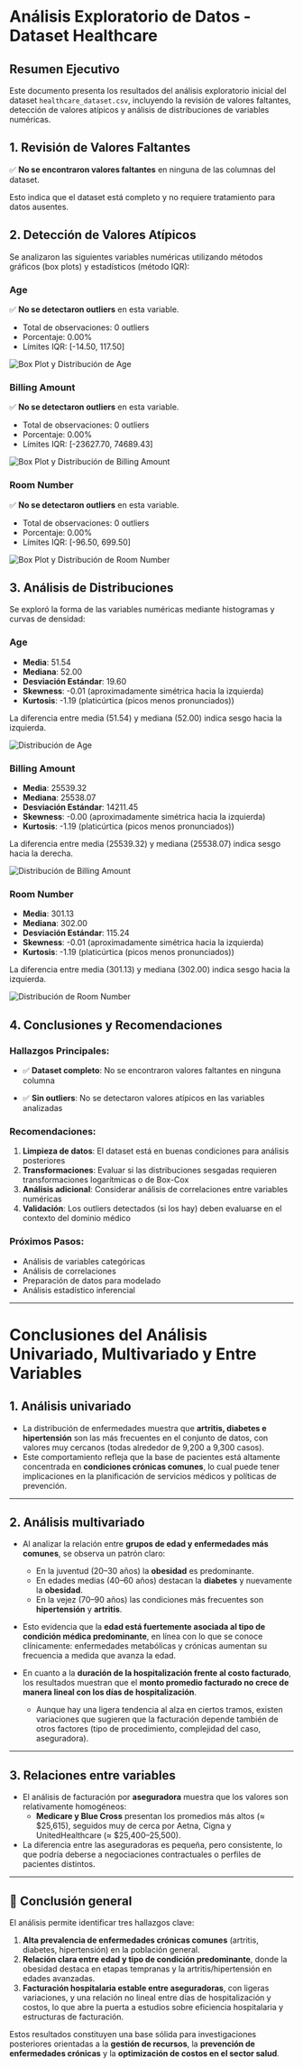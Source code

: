 # Análisis Exploratorio de Datos - Dataset Healthcare

## Resumen Ejecutivo

Este documento presenta los resultados del análisis exploratorio inicial del dataset `healthcare_dataset.csv`, incluyendo la revisión de valores faltantes, detección de valores atípicos y análisis de distribuciones de variables numéricas.

## 1. Revisión de Valores Faltantes


✅ **No se encontraron valores faltantes** en ninguna de las columnas del dataset.

Esto indica que el dataset está completo y no requiere tratamiento para datos ausentes.

## 2. Detección de Valores Atípicos

Se analizaron las siguientes variables numéricas utilizando métodos gráficos (box plots) y estadísticos (método IQR):


### Age
✅ **No se detectaron outliers** en esta variable.
- Total de observaciones: 0 outliers
- Porcentaje: 0.00%
- Límites IQR: [-14.50, 117.50]

![Box Plot y Distribución de Age](outputs_puntos123/boxplot_distribucion_age.png)

### Billing Amount
✅ **No se detectaron outliers** en esta variable.
- Total de observaciones: 0 outliers
- Porcentaje: 0.00%
- Límites IQR: [-23627.70, 74689.43]

![Box Plot y Distribución de Billing Amount](outputs_puntos123/boxplot_distribucion_billing_amount.png)

### Room Number
✅ **No se detectaron outliers** en esta variable.
- Total de observaciones: 0 outliers
- Porcentaje: 0.00%
- Límites IQR: [-96.50, 699.50]

![Box Plot y Distribución de Room Number](outputs_puntos123/boxplot_distribucion_room_number.png)

## 3. Análisis de Distribuciones

Se exploró la forma de las variables numéricas mediante histogramas y curvas de densidad:


### Age
- **Media**: 51.54
- **Mediana**: 52.00
- **Desviación Estándar**: 19.60
- **Skewness**: -0.01 (aproximadamente simétrica hacia la izquierda)
- **Kurtosis**: -1.19 (platicúrtica (picos menos pronunciados))

La diferencia entre media (51.54) y mediana (52.00) indica sesgo hacia la izquierda.

![Distribución de Age](outputs_puntos123/distribucion_age.png)

### Billing Amount
- **Media**: 25539.32
- **Mediana**: 25538.07
- **Desviación Estándar**: 14211.45
- **Skewness**: -0.00 (aproximadamente simétrica hacia la izquierda)
- **Kurtosis**: -1.19 (platicúrtica (picos menos pronunciados))

La diferencia entre media (25539.32) y mediana (25538.07) indica sesgo hacia la derecha.

![Distribución de Billing Amount](outputs_puntos123/distribucion_billing_amount.png)

### Room Number
- **Media**: 301.13
- **Mediana**: 302.00
- **Desviación Estándar**: 115.24
- **Skewness**: -0.01 (aproximadamente simétrica hacia la izquierda)
- **Kurtosis**: -1.19 (platicúrtica (picos menos pronunciados))

La diferencia entre media (301.13) y mediana (302.00) indica sesgo hacia la izquierda.

![Distribución de Room Number](outputs_puntos123/distribucion_room_number.png)

## 4. Conclusiones y Recomendaciones

### Hallazgos Principales:

- ✅ **Dataset completo**: No se encontraron valores faltantes en ninguna columna

- ✅ **Sin outliers**: No se detectaron valores atípicos en las variables analizadas

### Recomendaciones:

1. **Limpieza de datos**: El dataset está en buenas condiciones para análisis posteriores
2. **Transformaciones**: Evaluar si las distribuciones sesgadas requieren transformaciones logarítmicas o de Box-Cox
3. **Análisis adicional**: Considerar análisis de correlaciones entre variables numéricas
4. **Validación**: Los outliers detectados (si los hay) deben evaluarse en el contexto del dominio médico

### Próximos Pasos:
- Análisis de variables categóricas
- Análisis de correlaciones
- Preparación de datos para modelado
- Análisis estadístico inferencial

---
# Conclusiones del Análisis Univariado, Multivariado y Entre Variables

## 1. Análisis univariado
- La distribución de enfermedades muestra que **artritis, diabetes e hipertensión** son las más frecuentes en el conjunto de datos, con valores muy cercanos (todas alrededor de 9,200 a 9,300 casos).  
- Este comportamiento refleja que la base de pacientes está altamente concentrada en **condiciones crónicas comunes**, lo cual puede tener implicaciones en la planificación de servicios médicos y políticas de prevención.  

---

## 2. Análisis multivariado
- Al analizar la relación entre **grupos de edad y enfermedades más comunes**, se observa un patrón claro:
  - En la juventud (20–30 años) la **obesidad** es predominante.  
  - En edades medias (40–60 años) destacan la **diabetes** y nuevamente la **obesidad**.  
  - En la vejez (70–90 años) las condiciones más frecuentes son **hipertensión** y **artritis**.  
- Esto evidencia que la **edad está fuertemente asociada al tipo de condición médica predominante**, en línea con lo que se conoce clínicamente: enfermedades metabólicas y crónicas aumentan su frecuencia a medida que avanza la edad.  

- En cuanto a la **duración de la hospitalización frente al costo facturado**, los resultados muestran que el **monto promedio facturado no crece de manera lineal con los días de hospitalización**.  
  - Aunque hay una ligera tendencia al alza en ciertos tramos, existen variaciones que sugieren que la facturación depende también de otros factores (tipo de procedimiento, complejidad del caso, aseguradora).  

---

## 3. Relaciones entre variables
- El análisis de facturación por **aseguradora** muestra que los valores son relativamente homogéneos:  
  - **Medicare y Blue Cross** presentan los promedios más altos (≈ $25,615), seguidos muy de cerca por Aetna, Cigna y UnitedHealthcare (≈ $25,400–25,500).  
- La diferencia entre las aseguradoras es pequeña, pero consistente, lo que podría deberse a negociaciones contractuales o perfiles de pacientes distintos.  

---

## 📌 Conclusión general
El análisis permite identificar tres hallazgos clave:
1. **Alta prevalencia de enfermedades crónicas comunes** (artritis, diabetes, hipertensión) en la población general.  
2. **Relación clara entre edad y tipo de condición predominante**, donde la obesidad destaca en etapas tempranas y la artritis/hipertensión en edades avanzadas.  
3. **Facturación hospitalaria estable entre aseguradoras**, con ligeras variaciones, y una relación no lineal entre días de hospitalización y costos, lo que abre la puerta a estudios sobre eficiencia hospitalaria y estructuras de facturación.  

Estos resultados constituyen una base sólida para investigaciones posteriores orientadas a la **gestión de recursos**, la **prevención de enfermedades crónicas** y la **optimización de costos en el sector salud**.

